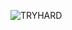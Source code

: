 ![TRYHARD](https://github.com/Illegal-Services/TRYHARD-2Take1-lua/assets/62464560/75d24b86-348f-458e-be34-050da5901cb4)
